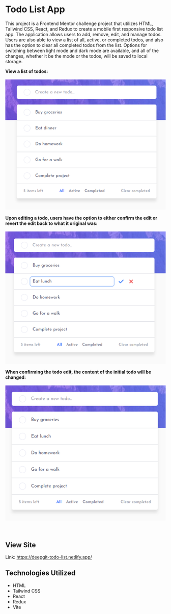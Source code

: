 # Todo List App

This project is a Frontend Mentor challenge project that utilizes HTML, Tailwind CSS, React, and Redux to create a mobile first responsive todo list app. The application allows users to add, remove, edit, and manage todos. Users are also able to view a list of all, active, or completed todos, and also has the option to clear all completed todos from the list. Options for switching between light mode and dark mode are available, and all of the changes, whether it be the mode or the todos, will be saved to local storage.

**View a list of todos:**<br><br>
![Todo list content view](public/view_list.png)

**Upon editing a todo, users have the option to either confirm the edit or revert the edit back to what it original was:**<br><br>
![Editing a todo](public/edit_todo.png)

**When confirming the todo edit, the content of the initial todo will be changed:**<br><br>
![After confirming the todo edit](public/after_edit.png)

<br>

## View Site

Link: https://deepgit-todo-list.netlify.app/

## Technologies Utilized

- HTML
- Tailwind CSS
- React
- Redux
- Vite
